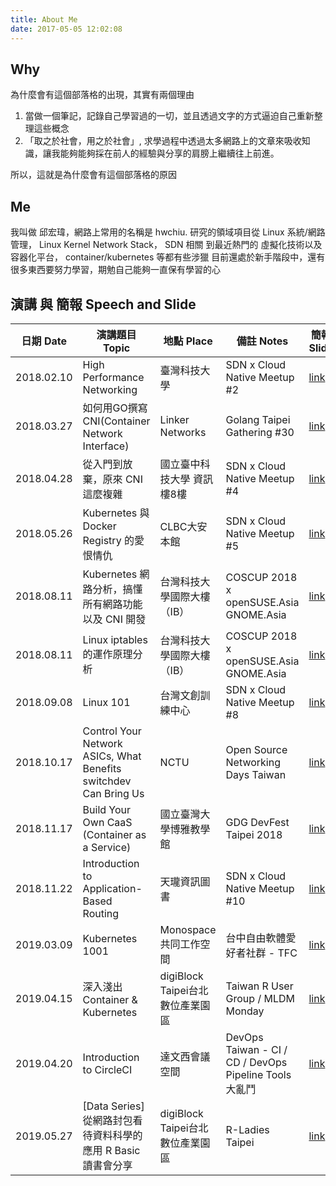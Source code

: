 ```yaml
---
title: About Me
date: 2017-05-05 12:02:08
---
```


## Why

為什麼會有這個部落格的出現，其實有兩個理由
1. 當做一個筆記，記錄自己學習過的一切，並且透過文字的方式逼迫自己重新整理這些概念
2. 「取之於社會，用之於社會」, 求學過程中透過太多網路上的文章來吸收知識，讓我能夠能夠採在前人的經驗與分享的肩膀上繼續往上前進。

所以，這就是為什麼會有這個部落格的原因

## Me

我叫做 邱宏瑋，網路上常用的名稱是 hwchiu.
研究的領域項目從 Linux 系統/網路管理， Linux Kernel Network Stack， SDN 相關 到最近熱門的 虛擬化技術以及容器化平台， container/kubernetes 等都有些涉獵
目前還處於新手階段中，還有很多東西要努力學習，期勉自己能夠一直保有學習的心

## 演講 與 簡報 Speech and Slide

| 日期 Date	| 演講題目 Topic | 地點 Place	| 備註 Notes | 簡報 Slide |
| -------- | -------- | -------- | -------- | -------- |
| 2018.02.10     | High Performance Networking     | 臺灣科技大學     | SDN x Cloud Native Meetup #2     | [link](https://goo.gl/VBvk49)     |
| 2018.03.27     | 如何用GO撰寫CNI(Container Network Interface) | Linker Networks      | Golang Taipei Gathering #30    | [link](https://www.slideshare.net/hongweiqiu/writing-the-container-network-interfacecni-plugin-in-golang-92128553)     |
| 2018.04.28    | 從入門到放棄，原來 CNI 這麼複雜 | 國立臺中科技大學 資訊樓8樓    | SDN x Cloud Native Meetup #4    | [link](https://goo.gl/3AAC91)     |
| 2018.05.26   | Kubernetes 與 Docker Registry 的愛恨情仇 | CLBC大安本館    | SDN x Cloud Native Meetup #5    | [link](https://goo.gl/pjnzZJ)     |
| 2018.08.11  | Kubernetes 網路分析，搞懂所有網路功能以及 CNI 開發 | 台灣科技大學國際大樓（IB） | COSCUP 2018 x openSUSE.Asia GNOME.Asia    | [link](https://www.slideshare.net/hongweiqiu/overview-of-kubernetes-network-functions)     |
| 2018.08.11  | Linux iptables 的運作原理分析 | 台灣科技大學國際大樓（IB）     | COSCUP 2018 x openSUSE.Asia GNOME.Asia   | [link](https://www.slideshare.net/hongweiqiu/understand-the-iptables-step-by-step-109650841)     |
| 2018.09.08  |  Linux 101 | 台灣文創訓練中心      | SDN x Cloud Native Meetup #8  | [link](https://www.slideshare.net/hongweiqiu/iptables-101-bottomup)     |
| 2018.10.17 | Control Your Network ASICs, What Benefits switchdev Can Bring Us | NCTU     | Open Source Networking Days Taiwan | [link](https://www.slideshare.net/hongweiqiu/control-your-network-asics-what-benefits-switchdev-can-bring-us)     |
| 2018.11.17| Build Your Own CaaS (Container as a Service) | 國立臺灣大學博雅教學館      | GDG DevFest Taipei 2018   | [link](https://www.slideshare.net/hongweiqiu/build-your-own-caas-container-as-a-service)     |
| 2018.11.22 | Introduction to Application-Based Routing | 天瓏資訊圖書      | SDN x Cloud Native Meetup #10  | [link](https://www.slideshare.net/hongweiqiu/applicationbased-routing)     |
| 2019.03.09 | Kubernetes 1001 |  Monospace 共同工作空間 | 台中自由軟體愛好者社群 - TFC | [link](https://www.slideshare.net/hongweiqiu/kubernetes-1001)     |
| 2019.04.15 | 深入淺出 Container & Kubernetes | digiBlock Taipei台北數位產業園區 | Taiwan R User Group / MLDM Monday | [link](https://www.slideshare.net/hongweiqiu/head-first-to-containerkubernetes)     |
| 2019.04.20 | Introduction to CircleCI | 達文西會議空間 | DevOps Taiwan - CI / CD / DevOps Pipeline Tools 大亂鬥  | [link](https://www.slideshare.net/hongweiqiu/introduction-to-circleci)     |
| 2019.05.27 | [Data Series] 從網路封包看待資料科學的應用 R Basic 讀書會分享 | digiBlock Taipei台北數位產業園區 | R-Ladies Taipei  | [link](https://www.slideshare.net/hongweiqiu/how-networking-works-with-data-science)     |
